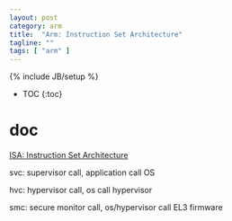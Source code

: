 ```yaml
---
layout: post
category: arm
title:  "Arm: Instruction Set Architecture"
tagline: ""
tags: [ "arm" ] 
---
```

{% include JB/setup %}

* TOC
{:toc}

# doc

[ISA: Instruction Set Architecture](https://developer.arm.com/architectures/instruction-sets)

svc: supervisor call, application call OS

hvc: hypervisor call, os call hypervisor

smc: secure monitor call, os/hypervisor call EL3 firmware


